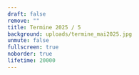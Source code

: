 ```yaml
---
draft: false
remove: ""
title: Termine 2025 / 5
background: uploads/termine_mai2025.jpg
unmute: false
fullscreen: true
noborder: true
lifetime: 20000
---
```

